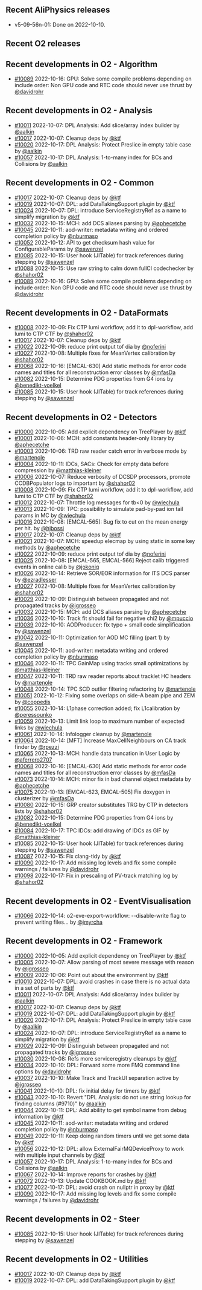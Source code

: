 ## Recent AliPhysics releases
- v5-09-56n-01: Done on 2022-10-10.
## Recent O2 releases
## Recent developments in O2 - Algorithm
- [\#10089](https://github.com/AliceO2Group/AliceO2/pull/10089) 2022-10-16: GPU: Solve some compile problems depending on include order: Non GPU code and RTC code should never use thrust by [@davidrohr](https://github.com/davidrohr)
## Recent developments in O2 - Analysis
- [\#10011](https://github.com/AliceO2Group/AliceO2/pull/10011) 2022-10-07: DPL Analysis: Add slice/array index builder by [@aalkin](https://github.com/aalkin)
- [\#10017](https://github.com/AliceO2Group/AliceO2/pull/10017) 2022-10-07: Cleanup deps by [@ktf](https://github.com/ktf)
- [\#10020](https://github.com/AliceO2Group/AliceO2/pull/10020) 2022-10-17: DPL Analysis: Protect Preslice in empty table case by [@aalkin](https://github.com/aalkin)
- [\#10057](https://github.com/AliceO2Group/AliceO2/pull/10057) 2022-10-17: DPL Analysis: 1-to-many index for BCs and Collisions by [@aalkin](https://github.com/aalkin)
## Recent developments in O2 - Common
- [\#10017](https://github.com/AliceO2Group/AliceO2/pull/10017) 2022-10-07: Cleanup deps by [@ktf](https://github.com/ktf)
- [\#10019](https://github.com/AliceO2Group/AliceO2/pull/10019) 2022-10-07: DPL: add DataTakingSupport plugin by [@ktf](https://github.com/ktf)
- [\#10024](https://github.com/AliceO2Group/AliceO2/pull/10024) 2022-10-07: DPL: introduce ServiceRegistryRef as a name to simplify migration by [@ktf](https://github.com/ktf)
- [\#10032](https://github.com/AliceO2Group/AliceO2/pull/10032) 2022-10-15: MCH: add DCS aliases parsing by [@aphecetche](https://github.com/aphecetche)
- [\#10045](https://github.com/AliceO2Group/AliceO2/pull/10045) 2022-10-11: aod-writer: metadata writing and ordered completion policy by [@nburmaso](https://github.com/nburmaso)
- [\#10052](https://github.com/AliceO2Group/AliceO2/pull/10052) 2022-10-12: API to get checksum hash value for ConfigurableParams by [@sawenzel](https://github.com/sawenzel)
- [\#10085](https://github.com/AliceO2Group/AliceO2/pull/10085) 2022-10-15: User hook (JITable) for track references during stepping by [@sawenzel](https://github.com/sawenzel)
- [\#10088](https://github.com/AliceO2Group/AliceO2/pull/10088) 2022-10-15: Use raw string to calm down fullCI codechecker by [@shahor02](https://github.com/shahor02)
- [\#10089](https://github.com/AliceO2Group/AliceO2/pull/10089) 2022-10-16: GPU: Solve some compile problems depending on include order: Non GPU code and RTC code should never use thrust by [@davidrohr](https://github.com/davidrohr)
## Recent developments in O2 - DataFormats
- [\#10008](https://github.com/AliceO2Group/AliceO2/pull/10008) 2022-10-09: Fix CTP lumi workflow, add it to dpl-workflow, add lumi to CTP CTF by [@shahor02](https://github.com/shahor02)
- [\#10017](https://github.com/AliceO2Group/AliceO2/pull/10017) 2022-10-07: Cleanup deps by [@ktf](https://github.com/ktf)
- [\#10022](https://github.com/AliceO2Group/AliceO2/pull/10022) 2022-10-09: reduce print output tof dia by [@noferini](https://github.com/noferini)
- [\#10027](https://github.com/AliceO2Group/AliceO2/pull/10027) 2022-10-08: Multiple fixes for MeanVertex calibration by [@shahor02](https://github.com/shahor02)
- [\#10068](https://github.com/AliceO2Group/AliceO2/pull/10068) 2022-10-16: [EMCAL-630] Add static methods for error code names and titles for all reconstruction error classes by [@mfasDa](https://github.com/mfasDa)
- [\#10082](https://github.com/AliceO2Group/AliceO2/pull/10082) 2022-10-15: Determine PDG properties from G4 ions by [@benedikt-voelkel](https://github.com/benedikt-voelkel)
- [\#10085](https://github.com/AliceO2Group/AliceO2/pull/10085) 2022-10-15: User hook (JITable) for track references during stepping by [@sawenzel](https://github.com/sawenzel)
## Recent developments in O2 - Detectors
- [\#10000](https://github.com/AliceO2Group/AliceO2/pull/10000) 2022-10-05: Add explicit dependency on TreePlayer by [@ktf](https://github.com/ktf)
- [\#10001](https://github.com/AliceO2Group/AliceO2/pull/10001) 2022-10-06: MCH: add constants header-only library by [@aphecetche](https://github.com/aphecetche)
- [\#10003](https://github.com/AliceO2Group/AliceO2/pull/10003) 2022-10-06: TRD raw reader catch error in verbose mode by [@martenole](https://github.com/martenole)
- [\#10004](https://github.com/AliceO2Group/AliceO2/pull/10004) 2022-10-11: IDCs, SACs: Check for empty data before compression by [@matthias-kleiner](https://github.com/matthias-kleiner)
- [\#10006](https://github.com/AliceO2Group/AliceO2/pull/10006) 2022-10-07: Reduce verbosity of DCSDP processors, promote CCDBPopulator logs to important by [@shahor02](https://github.com/shahor02)
- [\#10008](https://github.com/AliceO2Group/AliceO2/pull/10008) 2022-10-09: Fix CTP lumi workflow, add it to dpl-workflow, add lumi to CTP CTF by [@shahor02](https://github.com/shahor02)
- [\#10012](https://github.com/AliceO2Group/AliceO2/pull/10012) 2022-10-07: Throttle log messages for tb<0 by [@wiechula](https://github.com/wiechula)
- [\#10013](https://github.com/AliceO2Group/AliceO2/pull/10013) 2022-10-09: TPC: possibility to simulate pad-by-pad ion tail params in MC by [@wiechula](https://github.com/wiechula)
- [\#10016](https://github.com/AliceO2Group/AliceO2/pull/10016) 2022-10-08: [EMCAL-565]: Bug fix to cut on the mean energy per hit. by [@hjbossi](https://github.com/hjbossi)
- [\#10017](https://github.com/AliceO2Group/AliceO2/pull/10017) 2022-10-07: Cleanup deps by [@ktf](https://github.com/ktf)
- [\#10021](https://github.com/AliceO2Group/AliceO2/pull/10021) 2022-10-07: MCH: speedup elecmap by using static in some key methods by [@aphecetche](https://github.com/aphecetche)
- [\#10022](https://github.com/AliceO2Group/AliceO2/pull/10022) 2022-10-09: reduce print output tof dia by [@noferini](https://github.com/noferini)
- [\#10025](https://github.com/AliceO2Group/AliceO2/pull/10025) 2022-10-08: [EMCAL-565, EMCAL-566] Reject calib triggered events in online calib by [@jokonig](https://github.com/jokonig)
- [\#10026](https://github.com/AliceO2Group/AliceO2/pull/10026) 2022-10-14: Retrieve SOR/EOR information for ITS DCS parser by [@ezradlesser](https://github.com/ezradlesser)
- [\#10027](https://github.com/AliceO2Group/AliceO2/pull/10027) 2022-10-08: Multiple fixes for MeanVertex calibration by [@shahor02](https://github.com/shahor02)
- [\#10029](https://github.com/AliceO2Group/AliceO2/pull/10029) 2022-10-09: Distinguish between propagated and not propagated tracks by [@jgrosseo](https://github.com/jgrosseo)
- [\#10032](https://github.com/AliceO2Group/AliceO2/pull/10032) 2022-10-15: MCH: add DCS aliases parsing by [@aphecetche](https://github.com/aphecetche)
- [\#10036](https://github.com/AliceO2Group/AliceO2/pull/10036) 2022-10-10: Track fit should fail for negative chi2 by [@mpuccio](https://github.com/mpuccio)
- [\#10039](https://github.com/AliceO2Group/AliceO2/pull/10039) 2022-10-10: AODProducer: fix typo + small code simplification by [@sawenzel](https://github.com/sawenzel)
- [\#10042](https://github.com/AliceO2Group/AliceO2/pull/10042) 2022-10-11: Optimization for AOD MC filling (part 1) by [@sawenzel](https://github.com/sawenzel)
- [\#10045](https://github.com/AliceO2Group/AliceO2/pull/10045) 2022-10-11: aod-writer: metadata writing and ordered completion policy by [@nburmaso](https://github.com/nburmaso)
- [\#10046](https://github.com/AliceO2Group/AliceO2/pull/10046) 2022-10-11: TPC  GainMap using tracks small optimizations by [@matthias-kleiner](https://github.com/matthias-kleiner)
- [\#10047](https://github.com/AliceO2Group/AliceO2/pull/10047) 2022-10-11: TRD raw reader reports about tracklet HC headers by [@martenole](https://github.com/martenole)
- [\#10048](https://github.com/AliceO2Group/AliceO2/pull/10048) 2022-10-14: TPC SCD outlier filtering refactoring by [@martenole](https://github.com/martenole)
- [\#10051](https://github.com/AliceO2Group/AliceO2/pull/10051) 2022-10-12: Fixing some overlaps on side-A beam pipe and ZEM by [@coppedis](https://github.com/coppedis)
- [\#10055](https://github.com/AliceO2Group/AliceO2/pull/10055) 2022-10-14: L1phase correction added; fix L1calibration by [@peressounko](https://github.com/peressounko)
- [\#10059](https://github.com/AliceO2Group/AliceO2/pull/10059) 2022-10-13: Limit link loop to maximum number of expected links by [@wiechula](https://github.com/wiechula)
- [\#10061](https://github.com/AliceO2Group/AliceO2/pull/10061) 2022-10-14: Infologger cleanup by [@martenole](https://github.com/martenole)
- [\#10064](https://github.com/AliceO2Group/AliceO2/pull/10064) 2022-10-14: [MFT] Increase MaxCellNeighbours on CA track finder by [@rpezzi](https://github.com/rpezzi)
- [\#10065](https://github.com/AliceO2Group/AliceO2/pull/10065) 2022-10-13: MCH: handle data truncation in User Logic by [@aferrero2707](https://github.com/aferrero2707)
- [\#10068](https://github.com/AliceO2Group/AliceO2/pull/10068) 2022-10-16: [EMCAL-630] Add static methods for error code names and titles for all reconstruction error classes by [@mfasDa](https://github.com/mfasDa)
- [\#10073](https://github.com/AliceO2Group/AliceO2/pull/10073) 2022-10-14: MCH: minor fix in bad channel object metadata by [@aphecetche](https://github.com/aphecetche)
- [\#10075](https://github.com/AliceO2Group/AliceO2/pull/10075) 2022-10-13: [EMCAL-623, EMCAL-505] Fix doxygen in clusterizer by [@mfasDa](https://github.com/mfasDa)
- [\#10080](https://github.com/AliceO2Group/AliceO2/pull/10080) 2022-10-15: GRP creator substitutes TRG by CTP in detectors lists by [@shahor02](https://github.com/shahor02)
- [\#10082](https://github.com/AliceO2Group/AliceO2/pull/10082) 2022-10-15: Determine PDG properties from G4 ions by [@benedikt-voelkel](https://github.com/benedikt-voelkel)
- [\#10084](https://github.com/AliceO2Group/AliceO2/pull/10084) 2022-10-17: TPC IDCs: add drawing of IDCs as GIF by [@matthias-kleiner](https://github.com/matthias-kleiner)
- [\#10085](https://github.com/AliceO2Group/AliceO2/pull/10085) 2022-10-15: User hook (JITable) for track references during stepping by [@sawenzel](https://github.com/sawenzel)
- [\#10087](https://github.com/AliceO2Group/AliceO2/pull/10087) 2022-10-15: Fix clang-tidy by [@ktf](https://github.com/ktf)
- [\#10090](https://github.com/AliceO2Group/AliceO2/pull/10090) 2022-10-17: Add missing log levels and fix some compile warnings / failures by [@davidrohr](https://github.com/davidrohr)
- [\#10098](https://github.com/AliceO2Group/AliceO2/pull/10098) 2022-10-17: Fix in prescaling of PV-track matching log by [@shahor02](https://github.com/shahor02)
## Recent developments in O2 - EventVisualisation
- [\#10066](https://github.com/AliceO2Group/AliceO2/pull/10066) 2022-10-14: o2-eve-export-workflow: --disable-write flag to prevent writing files… by [@jmyrcha](https://github.com/jmyrcha)
## Recent developments in O2 - Framework
- [\#10000](https://github.com/AliceO2Group/AliceO2/pull/10000) 2022-10-05: Add explicit dependency on TreePlayer by [@ktf](https://github.com/ktf)
- [\#10005](https://github.com/AliceO2Group/AliceO2/pull/10005) 2022-10-07: Allow parsing of most severe message with reason by [@jgrosseo](https://github.com/jgrosseo)
- [\#10009](https://github.com/AliceO2Group/AliceO2/pull/10009) 2022-10-06: Point out about the environment by [@ktf](https://github.com/ktf)
- [\#10010](https://github.com/AliceO2Group/AliceO2/pull/10010) 2022-10-07: DPL: avoid crashes in case there is no actual data in a set of parts by [@ktf](https://github.com/ktf)
- [\#10011](https://github.com/AliceO2Group/AliceO2/pull/10011) 2022-10-07: DPL Analysis: Add slice/array index builder by [@aalkin](https://github.com/aalkin)
- [\#10017](https://github.com/AliceO2Group/AliceO2/pull/10017) 2022-10-07: Cleanup deps by [@ktf](https://github.com/ktf)
- [\#10019](https://github.com/AliceO2Group/AliceO2/pull/10019) 2022-10-07: DPL: add DataTakingSupport plugin by [@ktf](https://github.com/ktf)
- [\#10020](https://github.com/AliceO2Group/AliceO2/pull/10020) 2022-10-17: DPL Analysis: Protect Preslice in empty table case by [@aalkin](https://github.com/aalkin)
- [\#10024](https://github.com/AliceO2Group/AliceO2/pull/10024) 2022-10-07: DPL: introduce ServiceRegistryRef as a name to simplify migration by [@ktf](https://github.com/ktf)
- [\#10029](https://github.com/AliceO2Group/AliceO2/pull/10029) 2022-10-09: Distinguish between propagated and not propagated tracks by [@jgrosseo](https://github.com/jgrosseo)
- [\#10030](https://github.com/AliceO2Group/AliceO2/pull/10030) 2022-10-08: Refs more serviceregistry cleanups by [@ktf](https://github.com/ktf)
- [\#10034](https://github.com/AliceO2Group/AliceO2/pull/10034) 2022-10-10: DPL: Forward some more FMQ command line options by [@davidrohr](https://github.com/davidrohr)
- [\#10037](https://github.com/AliceO2Group/AliceO2/pull/10037) 2022-10-10: Make Track and TrackUI separation active by [@jgrosseo](https://github.com/jgrosseo)
- [\#10041](https://github.com/AliceO2Group/AliceO2/pull/10041) 2022-10-10: DPL: fix initial delay for timers by [@ktf](https://github.com/ktf)
- [\#10043](https://github.com/AliceO2Group/AliceO2/pull/10043) 2022-10-10: Revert "DPL Analysis: do not use string lookup for finding columns (#9710)" by [@aalkin](https://github.com/aalkin)
- [\#10044](https://github.com/AliceO2Group/AliceO2/pull/10044) 2022-10-11: DPL: Add ability to get symbol name from debug information by [@ktf](https://github.com/ktf)
- [\#10045](https://github.com/AliceO2Group/AliceO2/pull/10045) 2022-10-11: aod-writer: metadata writing and ordered completion policy by [@nburmaso](https://github.com/nburmaso)
- [\#10049](https://github.com/AliceO2Group/AliceO2/pull/10049) 2022-10-11: Keep doing random timers until we get some data by [@ktf](https://github.com/ktf)
- [\#10056](https://github.com/AliceO2Group/AliceO2/pull/10056) 2022-10-12: DPL: allow ExternalFairMQDeviceProxy to work with multiple input channels by [@ktf](https://github.com/ktf)
- [\#10057](https://github.com/AliceO2Group/AliceO2/pull/10057) 2022-10-17: DPL Analysis: 1-to-many index for BCs and Collisions by [@aalkin](https://github.com/aalkin)
- [\#10067](https://github.com/AliceO2Group/AliceO2/pull/10067) 2022-10-14: Improve reports for crashes by [@ktf](https://github.com/ktf)
- [\#10072](https://github.com/AliceO2Group/AliceO2/pull/10072) 2022-10-13: Update COOKBOOK.md by [@ktf](https://github.com/ktf)
- [\#10077](https://github.com/AliceO2Group/AliceO2/pull/10077) 2022-10-17: DPL: avoid crash on nullptr in proxy by [@ktf](https://github.com/ktf)
- [\#10090](https://github.com/AliceO2Group/AliceO2/pull/10090) 2022-10-17: Add missing log levels and fix some compile warnings / failures by [@davidrohr](https://github.com/davidrohr)
## Recent developments in O2 - Steer
- [\#10085](https://github.com/AliceO2Group/AliceO2/pull/10085) 2022-10-15: User hook (JITable) for track references during stepping by [@sawenzel](https://github.com/sawenzel)
## Recent developments in O2 - Utilities
- [\#10017](https://github.com/AliceO2Group/AliceO2/pull/10017) 2022-10-07: Cleanup deps by [@ktf](https://github.com/ktf)
- [\#10019](https://github.com/AliceO2Group/AliceO2/pull/10019) 2022-10-07: DPL: add DataTakingSupport plugin by [@ktf](https://github.com/ktf)
